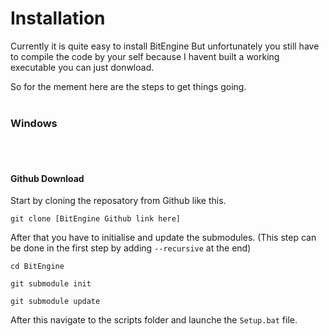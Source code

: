 # Installation

Currently it is quite easy to install BitEngine
But unfortunately you still have to compile the code by your self because I havent built a working executable you can just donwload.

So for the mement here are the steps to get things going.
<br></br>
### Windows
<br></br>
#### Github Download

Start by cloning the reposatory from Github like this.

```
git clone [BitEngine Github link here]
```

After that you have to initialise and update the submodules. (This step can be done in the first step by adding ```--recursive``` at the end)

```
cd BitEngine
```
```
git submodule init
```
```
git submodule update
```

After this navigate to the scripts folder and launche the ```Setup.bat``` file.